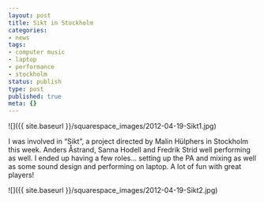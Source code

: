 ```yaml
---
layout: post
title: Sikt in Stockholm
categories:
- news
tags:
- computer music
- laptop
- performance
- stockholm
status: publish
type: post
published: true
meta: {}
---
```


![]({{ site.baseurl }}/squarespace_images/2012-04-19-Sikt1.jpg)

I was involved in “Sikt”, a project directed by Malin Hülphers in Stockholm this week. Anders Åstrand, Sanna Hodell and Fredrik Strid well performing as well. I ended up having a few roles… setting up the PA and mixing as well as some sound design and performing on laptop. A lot of fun with great players!

![]({{ site.baseurl }}/squarespace_images/2012-04-19-Sikt2.jpg)
